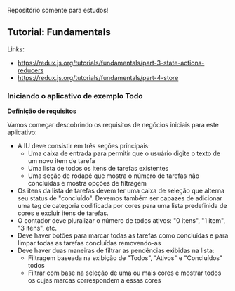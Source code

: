 Repositório somente para estudos!

## Tutorial: Fundamentals

Links:

- https://redux.js.org/tutorials/fundamentals/part-3-state-actions-reducers
- https://redux.js.org/tutorials/fundamentals/part-4-store

### Iniciando o aplicativo de exemplo Todo

**Definição de requisitos**

Vamos começar descobrindo os requisitos de negócios iniciais para este aplicativo:

- A IU deve consistir em três seções principais:
  - Uma caixa de entrada para permitir que o usuário digite o texto de um novo item de tarefa
  - Uma lista de todos os itens de tarefas existentes
  - Uma seção de rodapé que mostra o número de tarefas não concluídas e mostra opções de filtragem
- Os itens da lista de tarefas devem ter uma caixa de seleção que alterna seu status de "concluído". Devemos também ser capazes de adicionar uma tag de categoria codificada por cores para uma lista predefinida de cores e excluir itens de tarefas.
- O contador deve pluralizar o número de todos ativos: "0 itens", "1 item", "3 itens", etc.
- Deve haver botões para marcar todas as tarefas como concluídas e para limpar todas as tarefas concluídas removendo-as
- Deve haver duas maneiras de filtrar as pendências exibidas na lista:
  - Filtragem baseada na exibição de "Todos", "Ativos" e "Concluídos" todos
  - Filtrar com base na seleção de uma ou mais cores e mostrar todos os cujas marcas correspondem a essas cores
